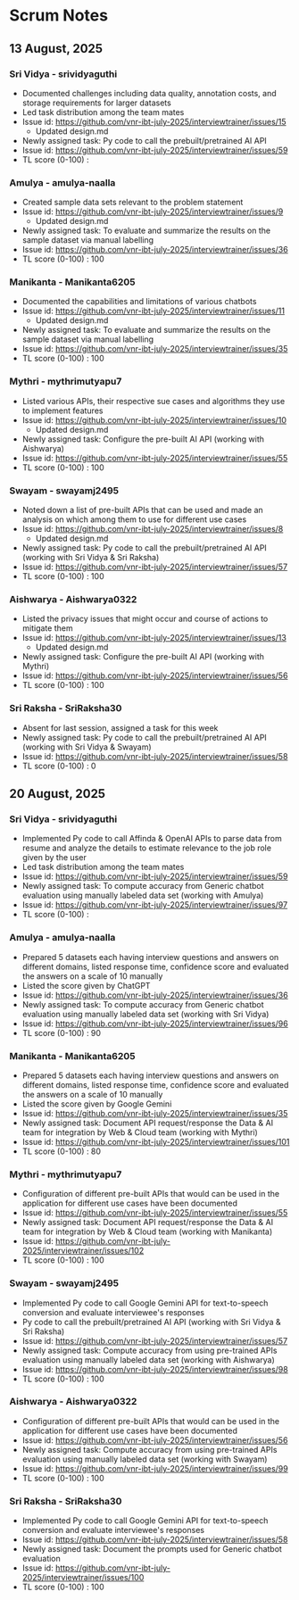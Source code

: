 # Scrum Notes

## 13 August, 2025

### Sri Vidya - srividyaguthi

* Documented challenges including data quality, annotation costs, and storage requirements for larger datasets
* Led task distribution among the team mates
* Issue id: https://github.com/vnr-ibt-july-2025/interviewtrainer/issues/15
  * Updated design.md
* Newly assigned task: Py code to call the prebuilt/pretrained AI API
* Issue id: https://github.com/vnr-ibt-july-2025/interviewtrainer/issues/59
* TL score (0-100) : 

### Amulya - amulya-naalla

* Created sample data sets relevant to the problem statement
* Issue id: https://github.com/vnr-ibt-july-2025/interviewtrainer/issues/9
  * Updated design.md
* Newly assigned task: To evaluate and summarize the results on the sample dataset via manual labelling
* Issue id: https://github.com/vnr-ibt-july-2025/interviewtrainer/issues/36
* TL score (0-100) : 100

### Manikanta - Manikanta6205

* Documented the capabilities and limitations of various chatbots
* Issue id: https://github.com/vnr-ibt-july-2025/interviewtrainer/issues/11
  * Updated design.md
* Newly assigned task: To evaluate and summarize the results on the sample dataset via manual labelling
* Issue id: https://github.com/vnr-ibt-july-2025/interviewtrainer/issues/35
* TL score (0-100) : 100

### Mythri - mythrimutyapu7

* Listed various APIs, their respective sue cases and algorithms they use to implement features
* Issue id: https://github.com/vnr-ibt-july-2025/interviewtrainer/issues/10
  * Updated design.md
* Newly assigned task: Configure the pre-built AI API (working with Aishwarya)
* Issue id: https://github.com/vnr-ibt-july-2025/interviewtrainer/issues/55
* TL score (0-100) : 100

### Swayam - swayamj2495

* Noted down a list of pre-built APIs that can be used and made an analysis on which among them to use for different use cases
* Issue id: https://github.com/vnr-ibt-july-2025/interviewtrainer/issues/8
  * Updated design.md
* Newly assigned task: Py code to call the prebuilt/pretrained AI API (working with Sri Vidya & Sri Raksha)
* Issue id: https://github.com/vnr-ibt-july-2025/interviewtrainer/issues/57
* TL score (0-100) : 100

### Aishwarya - Aishwarya0322

* Listed the privacy issues that might occur and course of actions to mitigate them
* Issue id: https://github.com/vnr-ibt-july-2025/interviewtrainer/issues/13
  * Updated design.md
* Newly assigned task: Configure the pre-built AI API (working with Mythri)
* Issue id: https://github.com/vnr-ibt-july-2025/interviewtrainer/issues/56
* TL score (0-100) : 100

### Sri Raksha - SriRaksha30

* Absent for last session, assigned a task for this week
* Newly assigned task: Py code to call the prebuilt/pretrained AI API (working with Sri Vidya & Swayam)
* Issue id: https://github.com/vnr-ibt-july-2025/interviewtrainer/issues/58
* TL score (0-100) : 0

## 20 August, 2025

### Sri Vidya - srividyaguthi

* Implemented Py code to call Affinda & OpenAI APIs to parse data from resume and analyze the details to estimate relevance to the job role given by the user
* Led task distribution among the team mates
* Issue id: https://github.com/vnr-ibt-july-2025/interviewtrainer/issues/59
* Newly assigned task: To compute accuracy from Generic chatbot evaluation using manually labeled data set (working with Amulya)
* Issue id: https://github.com/vnr-ibt-july-2025/interviewtrainer/issues/97
* TL score (0-100) : 

### Amulya - amulya-naalla

* Prepared 5 datasets each having interview questions and answers on different domains, listed response time, confidence score and evaluated the answers on a scale of 10 manually
* Listed the score given by ChatGPT
* Issue id: https://github.com/vnr-ibt-july-2025/interviewtrainer/issues/36
* Newly assigned task: To compute accuracy from Generic chatbot evaluation using manually labeled data set (working with Sri Vidya)
* Issue id: https://github.com/vnr-ibt-july-2025/interviewtrainer/issues/96
* TL score (0-100) : 90

### Manikanta - Manikanta6205

* Prepared 5 datasets each having interview questions and answers on different domains, listed response time, confidence score and evaluated the answers on a scale of 10 manually
* Listed the score given by Google Gemini
* Issue id: https://github.com/vnr-ibt-july-2025/interviewtrainer/issues/35
* Newly assigned task: Document API request/response the Data & AI team for integration by Web & Cloud team (working with Mythri)
* Issue id: https://github.com/vnr-ibt-july-2025/interviewtrainer/issues/101
* TL score (0-100) : 80

### Mythri - mythrimutyapu7

* Configuration of different pre-built APIs that would can be used in the application for different use cases have been documented
* Issue id: https://github.com/vnr-ibt-july-2025/interviewtrainer/issues/55
* Newly assigned task: Document API request/response the Data & AI team for integration by Web & Cloud team (working with Manikanta)
* Issue id: https://github.com/vnr-ibt-july-2025/interviewtrainer/issues/102
* TL score (0-100) : 100

### Swayam - swayamj2495

* Implemented Py code to call Google Gemini API for text-to-speech conversion and evaluate interviewee's responses
* Py code to call the prebuilt/pretrained AI API (working with Sri Vidya & Sri Raksha)
* Issue id: https://github.com/vnr-ibt-july-2025/interviewtrainer/issues/57
* Newly assigned task: Compute accuracy from using pre-trained APIs evaluation using manually labeled data set (working with Aishwarya)
* Issue id: https://github.com/vnr-ibt-july-2025/interviewtrainer/issues/98
* TL score (0-100) : 100

### Aishwarya - Aishwarya0322

* Configuration of different pre-built APIs that would can be used in the application for different use cases have been documented
* Issue id: https://github.com/vnr-ibt-july-2025/interviewtrainer/issues/56
* Newly assigned task: Compute accuracy from using pre-trained APIs evaluation using manually labeled data set (working with Swayam)
* Issue id: https://github.com/vnr-ibt-july-2025/interviewtrainer/issues/99
* TL score (0-100) : 100

### Sri Raksha - SriRaksha30

* Implemented Py code to call Google Gemini API for text-to-speech conversion and evaluate interviewee's responses
* Issue id: https://github.com/vnr-ibt-july-2025/interviewtrainer/issues/58
* Newly assigned task: Document the prompts used for Generic chatbot evaluation
* Issue id: https://github.com/vnr-ibt-july-2025/interviewtrainer/issues/100
* TL score (0-100) : 100
